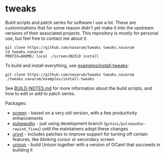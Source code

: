# tweaks

Build scripts and patch series for software I use a lot. These are customizations that for some reason didn't yet make it into the upstream versions of their associated projects. This repository is mostly for personal use, but feel free to contact me about it.

    git clone https://github.com/navarum/tweaks tweaks.navarum
    cd tweaks.navarum
    PREFIX=$HOME/.local ./screen/BUILD install

To build and install everything, use [examples/install-tweaks](examples/install-tweaks):

    git clone https://github.com/navarum/tweaks tweaks.navarum
    ./tweaks.navarum/examples/install-tweaks

See [BUILD-NOTES.md](BUILD-NOTES.md) for more information about the build scripts, and how to edit or add to patch series.

Packages:

* [screen](screen/CHANGES.md) - based on a very old version, with a few productivity enhancements
* [pulseaudio](pulseaudio/CHANGES.md) - just using development branch (`gchini/pulseaudio-rewind_fixes`) until the maintainers adopt these changes
* [urxvt](urxvt/CHANGES.md) - includes patches to improve support for turning off certain features, like blinking cursor or secondary screen
* [unison](unison/CHANGES.md) - build Unison together with a version of OCaml that succeeds in building it
